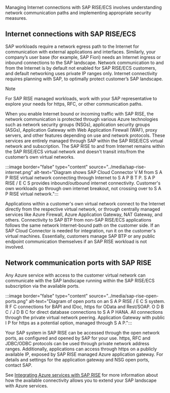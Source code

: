 Managing Internet connections with SAP RISE/ECS involves understanding network communication paths and implementing appropriate security measures.

## Internet connections with SAP RISE/ECS

SAP workloads require a network egress path to the Internet for communication with external applications and interfaces. Similarly, your company’s user base (for example, SAP Fiori) needs an Internet ingress or inbound connections to the SAP landscape. Network communication to and from the Internet is by default not enabled for SAP RISE/ECS customers, and default networking uses private IP ranges only. Internet connectivity requires planning with SAP, to optimally protect customer’s SAP landscape.

> [!NOTE]
> For SAP RISE managed workloads, work with your SAP representative to explore your needs for https, RFC, or other communication paths.

When you enable Internet bound or incoming traffic with SAP RISE, the network communication is protected through various Azure technologies such as network security groups (NSGs), application security groups (ASGs), Application Gateway with Web Application Firewall (WAF), proxy servers, and other features depending on use and network protocols. These services are entirely managed through SAP within the SAP RISE/ECS virtual network and subscription. The SAP RISE to and from Internet remains within the SAP RISE/ECS virtual network and doesn't transit into/from the customer’s own virtual networks.

:::image border="false" type="content" source="../media/sap-rise-internet.png" alt-text="Diagram shows SAP Cloud Connector V M from S A P RISE virtual network connecting through Internet to S A P B T P. S A P RISE / E C S provides inbound/outbound internet connectivity. Customer's own workloads go through own internet breakout, not crossing over to S A P RISE virtual network.":::

Applications within a customer's own virtual network connect to the Internet directly from the respective virtual network, or through centrally managed services like Azure Firewall, Azure Application Gateway, NAT Gateway, and others. Connectivity to SAP BTP from non-SAP RISE/ECS applications follows the same network Internet-bound path on the customer side. If an SAP Cloud Connector is needed for integration, run it on the customer's virtual machines. Essentially, customers manage SAP BTP or any public endpoint communication themselves if an SAP RISE workload is not involved.

## Network communication ports with SAP RISE

Any Azure service with access to the customer virtual network can communicate with the SAP landscape running within the SAP RISE/ECS subscription via the available ports.

:::image border="false" type="content" source="../media/sap-rise-open-ports.png" alt-text="Diagram of open ports on an S A P RISE / E C S system. R F C connections for BAPI and IDoc, https for OData and Rest/SOAP. O D B C / J D B C for direct database connections to S A P HANA. All connections through the private virtual network peering. Application Gateway with public I P for https as a potential option, managed through S A P.":::

Your SAP system in SAP RISE can be accessed through the open network ports, as configured and opened by SAP for your use. https, RFC and JDBC/ODBC protocols can be used through private network address ranges. Additionally, applications can access through https on a publicly available IP, exposed by SAP RISE managed Azure application gateway. For details and settings for the application gateway and NSG open ports, contact SAP.

See [Integrating Azure services with SAP RISE](/azure/sap/workloads/rise-integration-services) for more information about how the available connectivity allows you to extend your SAP landscape with Azure services.
